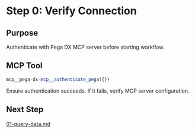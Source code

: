 # Step 0: Verify Connection

## Purpose

Authenticate with Pega DX MCP server before starting workflow.

## MCP Tool

```javascript
mcp__pega-dx-mcp__authenticate_pega({})
```

Ensure authentication succeeds. If it fails, verify MCP server configuration.

## Next Step

[01-query-data.md](01-query-data.md)
